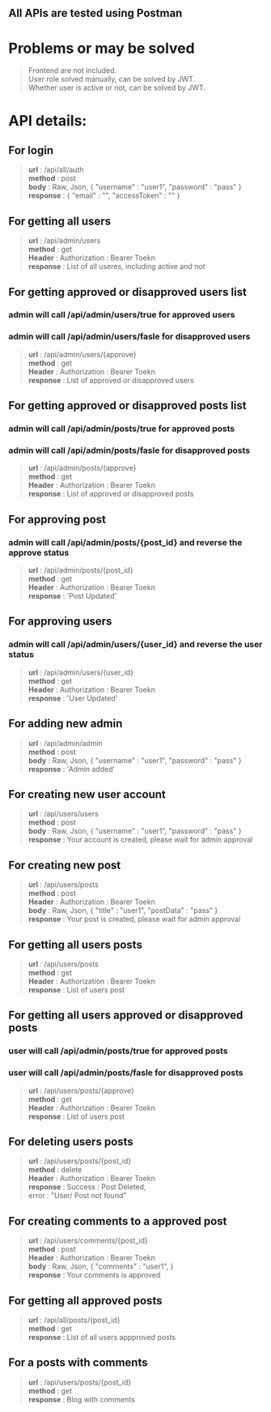 ## All APIs are tested using Postman</br>
# Problems or may be solved
> Frontend are not included.</br>
> User role solved manually, can be solved by JWT.</br>
> Whether user is active or not, can be solved by JWT.</br>

# API details:

## For login
> **url** : /api/all/auth</br>
> **method** : post </br>
> **body** : Raw, Json, {
    "username" : "user1",
    "password" : "pass"
}</br>
> **response** : {
    "email" : "",
    "accessToken" : ""
}


## For getting all users
> **url** : /api/admin/users</br>
> **method** : get </br>
> **Header** : Authorization : Bearer Toekn </br>
> **response** : List of all useres, including active and not

## For getting approved or disapproved users list</br>
### admin will call /api/admin/users/true for approved users
### admin will call /api/admin/users/fasle for disapproved users
> **url** : /api/admin/users/{approve}</br>
> **method** : get </br>
**Header** : Authorization : Bearer Toekn </br>
> **response** : List of approved or disapproved users

## For getting approved or disapproved posts list</br>
### admin will call /api/admin/posts/true for approved posts
### admin will call /api/admin/posts/fasle for disapproved posts
> **url** : /api/admin/posts/{approve}</br>
> **method** : get </br>
**Header** : Authorization : Bearer Toekn </br>
> **response** : List of approved or disapproved posts

## For approving post</br>
### admin will call /api/admin/posts/{post_id} and reverse the approve status
> **url** : /api/admin/posts/{post_id}</br>
> **method** : get </br>
**Header** : Authorization : Bearer Toekn </br>
> **response** : 'Post Updated'

## For approving users</br>
### admin will call /api/admin/users/{user_id} and reverse the user status
> **url** : /api/admin/users/{user_id}</br>
> **method** : get </br>
**Header** : Authorization : Bearer Toekn </br>
> **response** : 'User Updated'

## For adding new admin
> **url** : /api/admin/admin</br>
> **method** : post </br>
> **body** : Raw, Json, {
    "username" : "user1",
    "password" : "pass"
}</br>
> **response** : 'Admin added'

## For creating new user account
> **url** : /api/users/users</br>
> **method** : post </br>
> **body** : Raw, Json, {
    "username" : "user1",
    "password" : "pass"
}</br>
> **response** : Your account is created, please wait for admin approval

## For creating new post
> **url** : /api/users/posts</br>
> **method** : post </br>
**Header** : Authorization : Bearer Toekn </br>
> **body** : Raw, Json, {
    "title" : "user1",
    "postData" : "pass"
}</br>
> **response** : Your post is created, please wait for admin approval

## For getting all users posts
> **url** : /api/users/posts</br>
> **method** : get </br>
**Header** : Authorization : Bearer Toekn </br>
> **response** : List of users post

## For getting all users approved or disapproved posts
### user will call /api/admin/posts/true for approved posts
### user will call /api/admin/posts/fasle for disapproved posts
> **url** : /api/users/posts/{approve}</br>
> **method** : get </br>
**Header** : Authorization : Bearer Toekn </br>
> **response** : List of users post

## For deleting users posts
> **url** : /api/users/posts/{post_id}</br>
> **method** : delete </br>
**Header** : Authorization : Bearer Toekn </br>
> **response** : Success : Post Deleted, </br>
> error : "User/ Post not found"

## For creating comments to a approved post
> **url** : /api/users/comments/{post_id}</br>
> **method** : post </br>
**Header** : Authorization : Bearer Toekn </br>
> **body** : Raw, Json, {
    "comments" : "user1",
}</br>
> **response** : Your comments is approved

## For getting all approved posts
> **url** : /api/all/posts/{post_id}</br>
> **method** : get </br>
> **response** : List of all users appproved posts

## For a posts with comments
> **url** : /api/users/posts/{post_id}</br>
> **method** : get </br>
> **response** : Blog with comments 
